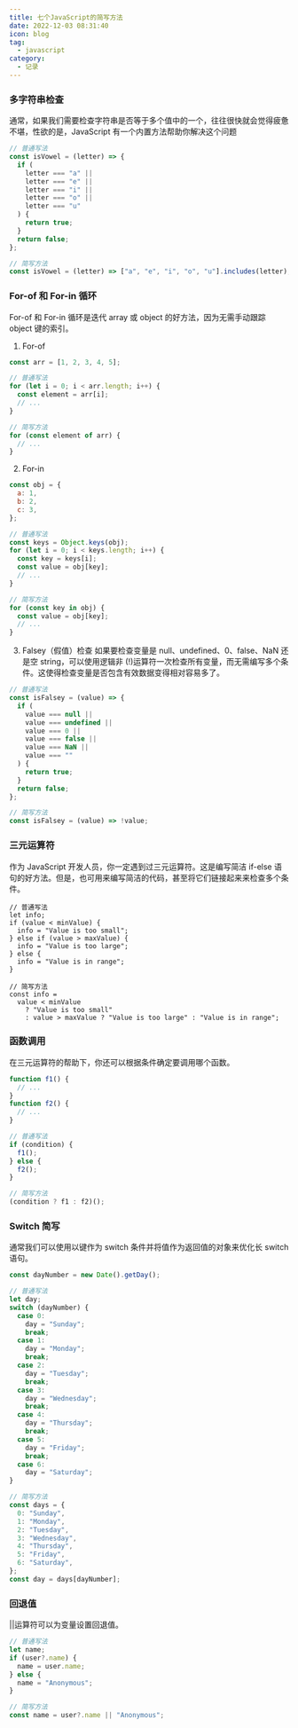 ```yaml
---
title: 七个JavaScript的简写方法
date: 2022-12-03 08:31:40
icon: blog
tag:
  - javascript
category:
  - 记录
---
```


### 多字符串检查

通常，如果我们需要检查字符串是否等于多个值中的一个，往往很快就会觉得疲惫不堪，性欲的是，JavaScript 有一个内置方法帮助你解决这个问题

```javascript
// 普通写法
const isVowel = (letter) => {
  if (
    letter === "a" ||
    letter === "e" ||
    letter === "i" ||
    letter === "o" ||
    letter === "u"
  ) {
    return true;
  }
  return false;
};

// 简写方法
const isVowel = (letter) => ["a", "e", "i", "o", "u"].includes(letter);
```

### For-of 和 For-in 循环

For-of 和 For-in 循环是迭代 array 或 object 的好方法，因为无需手动跟踪 object 键的索引。

1. For-of

```javascript
const arr = [1, 2, 3, 4, 5];

// 普通写法
for (let i = 0; i < arr.length; i++) {
  const element = arr[i];
  // ...
}

// 简写方法
for (const element of arr) {
  // ...
}
```

2. For-in

```javascript
const obj = {
  a: 1,
  b: 2,
  c: 3,
};

// 普通写法
const keys = Object.keys(obj);
for (let i = 0; i < keys.length; i++) {
  const key = keys[i];
  const value = obj[key];
  // ...
}

// 简写方法
for (const key in obj) {
  const value = obj[key];
  // ...
}
```

3. Falsey（假值）检查
   如果要检查变量是 null、undefined、0、false、NaN 还是空 string，可以使用逻辑非 (!)运算符一次检查所有变量，而无需编写多个条件。这使得检查变量是否包含有效数据变得相对容易多了。

```javascript
// 普通写法
const isFalsey = (value) => {
  if (
    value === null ||
    value === undefined ||
    value === 0 ||
    value === false ||
    value === NaN ||
    value === ""
  ) {
    return true;
  }
  return false;
};

// 简写方法
const isFalsey = (value) => !value;
```

### 三元运算符

作为 JavaScript 开发人员，你一定遇到过三元运算符。这是编写简洁 if-else 语句的好方法。但是，也可用来编写简洁的代码，甚至将它们链接起来来检查多个条件。

```
// 普通写法
let info;
if (value < minValue) {
  info = "Value is too small";
} else if (value > maxValue) {
  info = "Value is too large";
} else {
  info = "Value is in range";
}

// 简写方法
const info =
  value < minValue
    ? "Value is too small"
    : value > maxValue ? "Value is too large" : "Value is in range";
```

### 函数调用

在三元运算符的帮助下，你还可以根据条件确定要调用哪个函数。

```javascript
function f1() {
  // ...
}
function f2() {
  // ...
}

// 普通写法
if (condition) {
  f1();
} else {
  f2();
}

// 简写方法
(condition ? f1 : f2)();
```

### Switch 简写

通常我们可以使用以键作为 switch 条件并将值作为返回值的对象来优化长 switch 语句。

```javascript
const dayNumber = new Date().getDay();

// 普通写法
let day;
switch (dayNumber) {
  case 0:
    day = "Sunday";
    break;
  case 1:
    day = "Monday";
    break;
  case 2:
    day = "Tuesday";
    break;
  case 3:
    day = "Wednesday";
    break;
  case 4:
    day = "Thursday";
    break;
  case 5:
    day = "Friday";
    break;
  case 6:
    day = "Saturday";
}

// 简写方法
const days = {
  0: "Sunday",
  1: "Monday",
  2: "Tuesday",
  3: "Wednesday",
  4: "Thursday",
  5: "Friday",
  6: "Saturday",
};
const day = days[dayNumber];
```

### 回退值

||运算符可以为变量设置回退值。

```javascript
// 普通写法
let name;
if (user?.name) {
  name = user.name;
} else {
  name = "Anonymous";
}

// 简写方法
const name = user?.name || "Anonymous";
```
